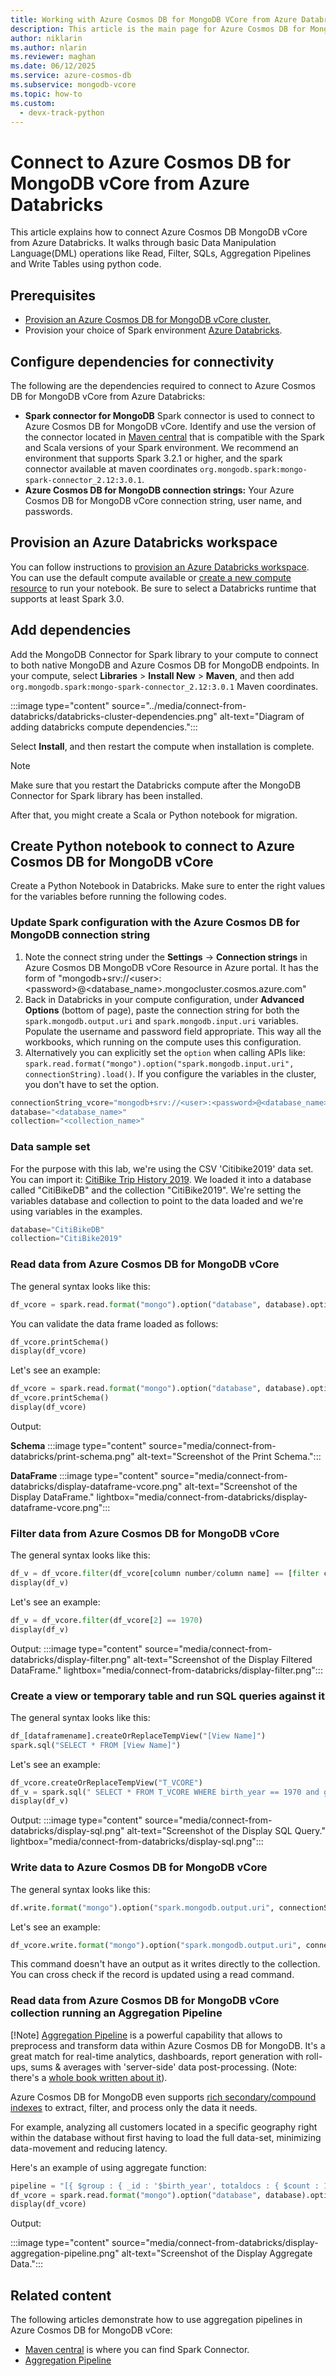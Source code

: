 ```yaml
---
title: Working with Azure Cosmos DB for MongoDB VCore from Azure Databricks
description: This article is the main page for Azure Cosmos DB for MongoDB vCore integration from Azure Databricks.
author: niklarin
ms.author: nlarin
ms.reviewer: maghan
ms.date: 06/12/2025
ms.service: azure-cosmos-db
ms.subservice: mongodb-vcore
ms.topic: how-to
ms.custom:
  - devx-track-python
---
```


# Connect to Azure Cosmos DB for MongoDB vCore from Azure Databricks

This article explains how to connect Azure Cosmos DB MongoDB vCore from Azure Databricks. It walks through basic Data Manipulation Language(DML) operations like Read, Filter, SQLs, Aggregation Pipelines and Write Tables using python code.

## Prerequisites

- [Provision an Azure Cosmos DB for MongoDB vCore cluster.](quickstart-portal.md)
- Provision your choice of Spark environment [Azure Databricks](/azure/databricks/scenarios/quickstart-create-databricks-workspace-portal).

## Configure dependencies for connectivity

The following are the dependencies required to connect to Azure Cosmos DB for MongoDB vCore from Azure Databricks:

- **Spark connector for MongoDB**
  Spark connector is used to connect to Azure Cosmos DB for MongoDB vCore. Identify and use the version of the connector located in [Maven central](https://mvnrepository.com/artifact/org.mongodb.spark/mongo-spark-connector) that is compatible with the Spark and Scala versions of your Spark environment. We recommend an environment that supports Spark 3.2.1 or higher, and the spark connector available at maven coordinates `org.mongodb.spark:mongo-spark-connector_2.12:3.0.1`.
- **Azure Cosmos DB for MongoDB connection strings:** Your Azure Cosmos DB for MongoDB vCore connection string, user name, and passwords.

## Provision an Azure Databricks workspace

You can follow instructions to [provision an Azure Databricks workspace](/azure/databricks/getting-started). You can use the default compute available or [create a new compute resource](/azure/databricks/compute/configure#create-a-new-all-purpose-compute-resource) to run your notebook. Be sure to select a Databricks runtime that supports at least Spark 3.0.

## Add dependencies

Add the MongoDB Connector for Spark library to your compute to connect to both native MongoDB and Azure Cosmos DB for MongoDB endpoints. In your compute, select **Libraries** > **Install New** > **Maven**, and then add `org.mongodb.spark:mongo-spark-connector_2.12:3.0.1` Maven coordinates.

:::image type="content" source="../media/connect-from-databricks/databricks-cluster-dependencies.png" alt-text="Diagram of adding databricks compute dependencies.":::

Select **Install**, and then restart the compute when installation is complete.

> [!NOTE]  
> Make sure that you restart the Databricks compute after the MongoDB Connector for Spark library has been installed.

After that, you might create a Scala or Python notebook for migration.

## Create Python notebook to connect to Azure Cosmos DB for MongoDB vCore

Create a Python Notebook in Databricks. Make sure to enter the right values for the variables before running the following codes.

### Update Spark configuration with the Azure Cosmos DB for MongoDB connection string

1. Note the connect string under the **Settings** -> **Connection strings** in Azure Cosmos DB MongoDB vCore Resource in Azure portal. It has the form of "mongodb+srv://\<user>\:\<password>\@\<database_name>.mongocluster.cosmos.azure.com"
1. Back in Databricks in your compute configuration, under **Advanced Options** (bottom of page), paste the connection string for both the `spark.mongodb.output.uri` and `spark.mongodb.input.uri` variables. Populate the username and password field appropriate. This way all the workbooks, which running on the compute uses this configuration.
1. Alternatively you can explicitly set the `option` when calling APIs like: `spark.read.format("mongo").option("spark.mongodb.input.uri", connectionString).load()`. If you configure the variables in the cluster, you don't have to set the option.

  ```python
  connectionString_vcore="mongodb+srv://<user>:<password>@<database_name>.mongocluster.cosmos.azure.com/?tls=true&authMechanism=SCRAM-SHA-256&retrywrites=false&maxIdleTimeMS=120000"
  database="<database_name>"
  collection="<collection_name>"
  ```

### Data sample set

For the purpose with this lab, we're using the CSV 'Citibike2019' data set. You can import it:
[CitiBike Trip History 2019](https://citibikenyc.com/system-data).
We loaded it into a database called "CitiBikeDB" and the collection "CitiBike2019".
We're setting the variables database and collection to point to the data loaded and we're using variables in the examples.

```python
database="CitiBikeDB"
collection="CitiBike2019"
```

### Read data from Azure Cosmos DB for MongoDB vCore

The general syntax looks like this:

```python
df_vcore = spark.read.format("mongo").option("database", database).option("spark.mongodb.input.uri", connectionString_vcore).option("collection",collection).load()
```

You can validate the data frame loaded as follows:

```python
df_vcore.printSchema()
display(df_vcore)
```

Let's see an example:

```python
df_vcore = spark.read.format("mongo").option("database", database).option("spark.mongodb.input.uri", connectionString_vcore).option("collection",collection).load()
df_vcore.printSchema()
display(df_vcore)
```

Output:

**Schema**
:::image type="content" source="media/connect-from-databricks/print-schema.png" alt-text="Screenshot of the Print Schema.":::

**DataFrame**
:::image type="content" source="media/connect-from-databricks/display-dataframe-vcore.png" alt-text="Screenshot of the Display DataFrame." lightbox="media/connect-from-databricks/display-dataframe-vcore.png":::

### Filter data from Azure Cosmos DB for MongoDB vCore

The general syntax looks like this:

```python
df_v = df_vcore.filter(df_vcore[column number/column name] == [filter condition])
display(df_v)
```

Let's see an example:

```python
df_v = df_vcore.filter(df_vcore[2] == 1970)
display(df_v)
```

Output:
:::image type="content" source="media/connect-from-databricks/display-filter.png" alt-text="Screenshot of the Display Filtered DataFrame." lightbox="media/connect-from-databricks/display-filter.png":::

### Create a view or temporary table and run SQL queries against it

The general syntax looks like this:

```python
df_[dataframename].createOrReplaceTempView("[View Name]")
spark.sql("SELECT * FROM [View Name]")
```

Let's see an example:

```python
df_vcore.createOrReplaceTempView("T_VCORE")
df_v = spark.sql(" SELECT * FROM T_VCORE WHERE birth_year == 1970 and gender == 2 ")
display(df_v)
```

Output:
:::image type="content" source="media/connect-from-databricks/display-sql.png" alt-text="Screenshot of the Display SQL Query." lightbox="media/connect-from-databricks/display-sql.png":::

### Write data to Azure Cosmos DB for MongoDB vCore

The general syntax looks like this:

```python
df.write.format("mongo").option("spark.mongodb.output.uri", connectionString).option("database",database).option("collection","<collection_name>").mode("append").save()
```

Let's see an example:

```python
df_vcore.write.format("mongo").option("spark.mongodb.output.uri", connectionString_vcore).option("database",database).option("collection","CitiBike2019").mode("append").save()
```

This command doesn't have an output as it writes directly to the collection. You can cross check if the record is updated using a read command.

### Read data from Azure Cosmos DB for MongoDB vCore collection running an Aggregation Pipeline

[!Note]
[Aggregation Pipeline](../tutorial-aggregation.md) is a powerful capability that allows to preprocess and transform data within Azure Cosmos DB for MongoDB. It's a great match for real-time analytics, dashboards, report generation with roll-ups, sums & averages with 'server-side' data post-processing. (Note: there's a [whole book written about it](https://www.practical-mongodb-aggregations.com/front-cover.html)).

Azure Cosmos DB for MongoDB even supports [rich secondary/compound indexes](../indexing.md) to extract, filter, and process only the data it needs.

For example, analyzing all customers located in a specific geography right within the database without first having to load the full data-set, minimizing data-movement and reducing latency. <br/>

Here's an example of using aggregate function:

```python
pipeline = "[{ $group : { _id : '$birth_year', totaldocs : { $count : 1 }, totalduration: {$sum: '$tripduration'}} }]"
df_vcore = spark.read.format("mongo").option("database", database).option("spark.mongodb.input.uri", connectionString_vcore).option("collection",collection).option("pipeline", pipeline).load()
display(df_vcore)
```

Output:

:::image type="content" source="media/connect-from-databricks/display-aggregation-pipeline.png" alt-text="Screenshot of the Display Aggregate Data.":::

## Related content

The following articles demonstrate how to use aggregation pipelines in Azure Cosmos DB for MongoDB vCore:

- [Maven central](https://mvnrepository.com/artifact/org.mongodb.spark/mongo-spark-connector) is where you can find Spark Connector.
- [Aggregation Pipeline](../tutorial-aggregation.md)
